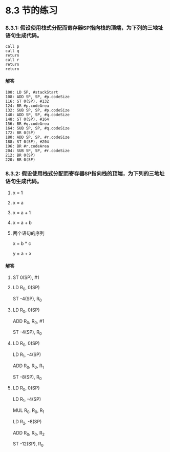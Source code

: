 # 8.3 节的练习

### 8.3.1: 假设使用栈式分配而寄存器SP指向栈的顶端，为下列的三地址语句生成代码。

```assembly
call p
call q
return 
call r
return
return
```

#### 解答

```assembly
100: LD SP, #stackStart
108: ADD SP, SP, #p.codeSize
116: ST 0(SP), #132
124: BR #p.codeArea
132: SUB SP, SP, #p.codeSize
140: ADD SP, SP, #q.codeSize
148: ST 0(SP), #164
156: BR #q.codeArea
164: SUB SP, SP, #q.codeSize
172: BR 0(SP)
180: ADD SP, SP, #r.codeSize
188: ST 0(SP), #204
196: BR #r.codeArea
204: SUB SP, SP, #r.codeSize
212: BR 0(SP)
220: BR 0(SP)
```

### 8.3.2: 假设使用栈式分配而寄存器SP指向栈的顶端，为下列的三地址语句生成代码。

1. x = 1

2. x = a

3. x = a + 1

4. x = a + b

5. 两个语句的序列

   x = b * c

   y = a + x

#### 解答
1. ST 0(SP), #1

2. LD R<sub>0</sub>, 0(SP)

   ST -4(SP), R<sub>0</sub>

3. LD R<sub>0</sub>, 0(SP)

   ADD R<sub>0</sub>, R<sub>0</sub>, #1

   ST -4(SP), R<sub>0</sub>

4. LD R<sub>0</sub>, 0(SP)

   LD R<sub>1</sub>, -4(SP)

   ADD R<sub>0</sub>, R<sub>0</sub>, R<sub>1</sub>

   ST -8(SP), R<sub>0</sub>

5. LD R<sub>0</sub>, 0(SP)

   LD R<sub>1</sub>, -4(SP)

   MUL R<sub>0</sub>, R<sub>0</sub>, R<sub>1</sub>

   LD R<sub>2</sub>, -8(SP)

   ADD R<sub>0</sub>, R<sub>0</sub>, R<sub>2</sub>

   ST -12(SP), R<sub>0</sub>


